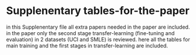 # Supplenentary tables-for-the-paper
in this Supplenentary file all extra papers needed in the paper are included.
in the paper only the second stage transfer-learning (fine-tuning and evaluation) in 2 datasets (UCI and SMLE) is reviewed. here all the tables for main training and the first stages in transfer-learning are included.
